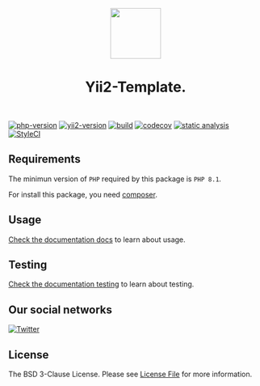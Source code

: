 <p align="center">
    <a href="https://github.com/yii2-extensions/template" target="_blank">
        <img src="https://www.yiiframework.com/image/yii_logo_light.svg" height="100px;">
    </a>
    <h1 align="center">Yii2-Template.</h1>
    <br>
</p>

[![php-version](https://img.shields.io/badge/PHP-%3E%3D8.1-787CB5)](https://www.php.net/releases/8.1/en.php)
[![yii2-version](https://img.shields.io/badge/yii2%20version-2.2-blue)](https://github.com/yiisoft/yii2/tree/2.2)
[![build](https://github.com/yii2-extensions/template/actions/workflows/build.yml/badge.svg)](https://github.com/yii2-extensions/template/actions/workflows/build.yml)
[![codecov](https://codecov.io/gh/yii2-extensions/template/branch/main/graph/badge.svg?token=MF0XUGVLYC)](https://codecov.io/gh/yii2-extensions/template)
[![static analysis](https://github.com/yii2-extensions/template/actions/workflows/static.yml/badge.svg)](https://github.com/yii2-extensions/template/actions/workflows/static.yml)
[![StyleCI](https://github.styleci.io/repos/698621511/shield?branch=main)](https://github.styleci.io/repos/698621511?branch=main)

## Requirements

The minimun version of `PHP` required by this package is `PHP 8.1`.

For install this package, you need [composer](https://getcomposer.org/).

## Usage

[Check the documentation docs](/docs/README.md) to learn about usage.

## Testing

[Check the documentation testing](/docs/testing.md) to learn about testing.

## Our social networks

[![Twitter](https://img.shields.io/badge/twitter-follow-1DA1F2?logo=twitter&logoColor=1DA1F2&labelColor=555555?style=flat)](https://twitter.com/Terabytesoftw)

## License

The BSD 3-Clause License. Please see [License File](LICENSE.md) for more information.
